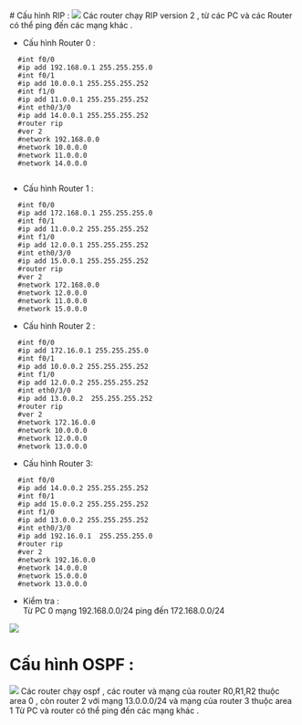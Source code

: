  <div id='id-section1'/>
 # Cấu hình RIP :  
 <img src="https://i.imgur.com/mhSrP79.png">  
 Các router chạy RIP version 2 , từ các PC và các Router có thể ping đến các mạng khác .


- Cấu hình Router 0 :  
```
  #int f0/0
  #ip add 192.168.0.1 255.255.255.0
  #int f0/1 
  #ip add 10.0.0.1 255.255.255.252 
  #int f1/0
  #ip add 11.0.0.1 255.255.255.252
  #int eth0/3/0
  #ip add 14.0.0.1 255.255.255.252 
  #router rip
  #ver 2
  #network 192.168.0.0
  #network 10.0.0.0
  #network 11.0.0.0
  #network 14.0.0.0


``` 

- Cấu hình Router 1 :  
```
  #int f0/0
  #ip add 172.168.0.1 255.255.255.0
  #int f0/1 
  #ip add 11.0.0.2 255.255.255.252 
  #int f1/0
  #ip add 12.0.0.1 255.255.255.252
  #int eth0/3/0
  #ip add 15.0.0.1 255.255.255.252 
  #router rip
  #ver 2
  #network 172.168.0.0
  #network 12.0.0.0
  #network 11.0.0.0
  #network 15.0.0.0
```
- Cấu hình Router 2 : 
```
  #int f0/0
  #ip add 172.16.0.1 255.255.255.0
  #int f0/1 
  #ip add 10.0.0.2 255.255.255.252 
  #int f1/0
  #ip add 12.0.0.2 255.255.255.252
  #int eth0/3/0
  #ip add 13.0.0.2  255.255.255.252 
  #router rip
  #ver 2
  #network 172.16.0.0
  #network 10.0.0.0
  #network 12.0.0.0
  #network 13.0.0.0
```

- Cấu hình Router 3: 
```
  #int f0/0
  #ip add 14.0.0.2 255.255.255.252
  #int f0/1 
  #ip add 15.0.0.2 255.255.255.252 
  #int f1/0
  #ip add 13.0.0.2 255.255.255.252
  #int eth0/3/0
  #ip add 192.16.0.1  255.255.255.0 
  #router rip
  #ver 2
  #network 192.16.0.0
  #network 14.0.0.0
  #network 15.0.0.0
  #network 13.0.0.0
```

- Kiểm tra :   
Từ PC 0 mạng 192.168.0.0/24 ping đến 172.168.0.0/24
<img src="https://i.imgur.com/rXaCpID.png">


# Cấu hình OSPF :   
<img src="https://i.imgur.com/eIzwGaw.png">  
Các router chạy ospf , các router và mạng của router R0,R1,R2 thuộc area 0 , còn router 2 với mạng 13.0.0.0/24 và mạng của router 3 thuộc area 1
Từ PC và router có thể ping đến các mạng khác .

